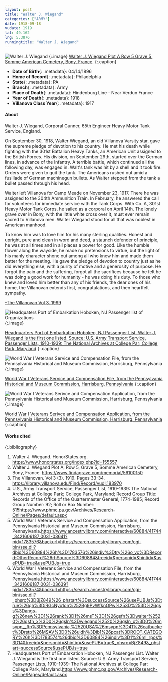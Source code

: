 ```yaml
---
layout: post
title: "Walter J. Wiegand"
categories: ["ARMY"]
date: 1918-09-18
vudate: 1919
lat: 49.162
lng: 5.3876
runningtitle: "Walter J. Wiegand"
---
```


![Walter J. Wiegand](images/Wiegandgrave.jpg)
   {:.image}
[Walter J. Wiegand Plot A Row 5 Grave 5, Somme American Cemetery, Bony, France](https://www.findagrave.com/memorial/56100150).
  {:.caption}

* **Date of Birth**{: .metadata}: 04/14/1896
* **Home of Record**{: .metadata}: Philadelphia
* **State**{: .metadata}: PA
* **Branch**{: .metadata}: Army
* **Place of Death**{: .metadata}: Hindenburg Line - Near Verdun France
* **Year of Death**{: .metadata}: 1918
* **Villanova Class Year**{: .metadata}: 1917


#### About

Walter J. Wiegand, Corporal Gunner, 65th Engineer Heavy Motor Tank Service, England.

On September 30, 1918, Walter Wiegand, an old Villanova Varsity star, gave the supreme pledge of devotion to  his country. He met his death while fighting  with the 301st Battalion Heavy Tanks, an American Unit assigned to the British Forces. His division, on September 29th, started over the German lines, in advance of the Infantry. A terrible battle, which continued all the following day, was engaged in. Walt's tank was hit by a shell and it took fire. Orders were given to quit the tank. The Americans rushed out amid a fusillade of German machinegun bullets. As Walter stepped from the tank a bullet passed through his head.

Walter left Villanova for Camp Meade on November 23, 1917. There he was assigned to the 304th Ammunition Train. In February, he answered the call for volunteers for immediate service with the Tank Corps. With Co. A, 301st Heavy Motor Tank Corps, he sailed as a corporal on April 14th.
The lonely grave over in Bony, with the little white cross over it, must ever remain sacred to Villanova men. Walter Wiegand stood for all that was noblest in American manhood.

To know him was to love him for his many sterling qualities. Honest and upright, pure and clean in word and deed, a staunch defender of principle, he was at all times and in all places a power for good. Like the humble flower along the wayside, he made no pretensions to virtue, but the light of his manly character shone out among all who knew him and made them better for the meeting. He gave the pledge of devotion to country just as he did everything else, with a purity of motive and a generosity of purpose. He forgot the pain and the suffering, forgot all the sacrifices because he felt he was doing a good work for humanity -	he was doing his duty. To those who knew and loved him better than any of his friends, the dear ones of his home, the Villanovan extends first, congratulations, and then heartfelt sympathy.

[-The Villanovan Vol 3. 1999](https://library.villanova.edu/Find/Record/vudl:183970)


![Headquaters Port of Embarkation Hoboken, NJ Passenger list of Organizations](images/WiegandPassengerList.jpg)
  {:.image}

[Headquarters Port of Embarkation Hoboken, NJ Passenger List. Walter J. Wiegand is the first one listed. Source: U.S. Army Transport Service, Passenger Lists, 1910-1939: The National Archives at College Par; College Park, Maryland](https://www.phmc.pa.gov/Archives/Research-Online/Pages/default.aspx)
  {:.caption}

![World War I Veterans Service and Compensation File, from the Pennsylvania Historical and Museum Commission, Harrisburg, Pennsylvania](images/Wiegand.jpg)
  {:.image}

[World War I Veterans Service and Compensation File, from the Pennsylvania Historical and Museum Commission, Harrisburg, Pennsylvania](https://www.ancestrylibrary.com/interactive/60884/41744_3421606187_0031-03639?pid=1783574&backurl=https://search.ancestrylibrary.com/cgi-bin/sse.dll?_phsrc%3DBjZ849%26_phstart%3DsuccessSource%26usePUBJs%3Dtrue%26qh%3DiRGcNyo1on%252Bg9PvWfknOPw%253D%253D%26gss%3Dangs-g%26new%3D1%26rank%3D1%26msT%3D1%26gsfn%3Dwalter%2520%26gsfn_x%3D0%26gsln%3Dwiegand%2520%26gsln_x%3D0%26msypn__ftp%3DPennsylvania,%2520USA%26msypn%3D41%26catbucket%3Drstp%26MSAV%3D0%26uidh%3Dib1%26pcat%3DROOT_CATEGORY%26h%3D1783574%26dbid%3D60884%26indiv%3D1%26ml_rpos%3D14&treeid=&personid=&hintid=&usePUB=true&_phsrc=BjZ849&_phstart=successSource&usePUBJs=true)
  {:.caption}

![World War I Veterans Serivce and Compensation Application, from the Pennsylvania Historical and Museum Commission, Harrisburg, Pennsylvania](images/Wiegand2.jpg)
  {:.image}

[World War I Veterans Serivce and Compensation Application, from the Pennsylvania Historical and Museum Commission, Harrisburg, Pennsylvania](https://www.ancestrylibrary.com/interactive/60884/41744_3421606187_0031-03641?pid=1783576&backurl=https://search.ancestrylibrary.com/cgi-bin/sse.dll?dbid%3D60884%26h%3D1783576%26indiv%3Dtry%26o_vc%3DRecord:OtherRecord%26rhSource%3D60884&treeid=&personid=&hintid=&usePUB=true&usePUBJs=true)
  {:.caption}


#### Works cited

{:.bibliography}
1. Walter J. Wiegand. HonorStates.org. <https://www.honorstates.org/index.php?id=155557>
2. Walter J. Wiegand Plot A, Row 5, Grave 5, Somme American Cemetery, Bony, France. <https://www.findagrave.com/memorial/56100150>
3. The Villanovan. Vol 3 (3). 1919. Pages 33-34. <https://library.villanova.edu/Find/Record/vudl:183970>
4. U.S., Army Transport Service, Passenger List, 1910-1939: The National Archives at College Park; College Park, Maryland; Record Group Title: Records of the Office of the Quartermaster General, 1774-1985; Record Group Number: 92; Roll or Box Number: 515<https://www.phmc.pa.gov/Archives/Research-Online/Pages/default.aspx>
5. World War I Veterans Service and Compensation Application, from the Pennsylvania Historical and Museum Commission, Harrisburg, Pennsylvania.<https://www.ancestrylibrary.com/interactive/60884/41744_3421606187_0031-03641?pid=1783576&backurl=https://search.ancestrylibrary.com/cgi-bin/sse.dll?dbid%3D60884%26h%3D1783576%26indiv%3Dtry%26o_vc%3DRecord:OtherRecord%26rhSource%3D60884&treeid=&personid=&hintid=&usePUB=true&usePUBJs=true>
6. World War I Veterans Service and Compensation File, from the Pennsylvania Historical and Museum Commission, Harrisburg, Pennsylvania.<https://www.ancestrylibrary.com/interactive/60884/41744_3421606187_0031-03639?pid=1783574&backurl=https://search.ancestrylibrary.com/cgi-bin/sse.dll?_phsrc%3DBjZ849%26_phstart%3DsuccessSource%26usePUBJs%3Dtrue%26qh%3DiRGcNyo1on%252Bg9PvWfknOPw%253D%253D%26gss%3Dangs-g%26new%3D1%26rank%3D1%26msT%3D1%26gsfn%3Dwalter%2520%26gsfn_x%3D0%26gsln%3Dwiegand%2520%26gsln_x%3D0%26msypn__ftp%3DPennsylvania,%2520USA%26msypn%3D41%26catbucket%3Drstp%26MSAV%3D0%26uidh%3Dib1%26pcat%3DROOT_CATEGORY%26h%3D1783574%26dbid%3D60884%26indiv%3D1%26ml_rpos%3D14&treeid=&personid=&hintid=&usePUB=true&_phsrc=BjZ849&_phstart=successSource&usePUBJs=true>
7. Headquarters Port of Embarkation Hoboken, NJ Passenger List. Walter J. Wiegand is the first one listed. Source: U.S. Army Transport Service, Passenger Lists, 1910-1939: The National Archives at College Par; College Park, Maryland.<https://www.phmc.pa.gov/Archives/Research-Online/Pages/default.aspx>
